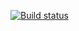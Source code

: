 [![Build status](https://ci.appveyor.com/api/projects/status/w8iu495rh2teasph?svg=true)](https://ci.appveyor.com/project/VeraOm/aqa-2-1-web)